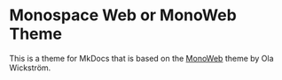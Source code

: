 # Monospace Web or MonoWeb Theme

This is a theme for MkDocs that is based on the [MonoWeb](https://owickstrom.github.io/the-monospace-web/) theme by Ola Wickström.


